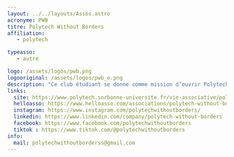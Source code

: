 ```yaml
---
layout: ../../layouts/Assos.astro
acronyme: PWB
titre: Polytech Without Borders
affiliation: 
   - polytech

typeasso: 
   - autre

logo: /assets/logos/pwb.png
logooriginal: /assets/logos/pwb_o.png
description: "Ce club étudiant se donne comme mission d’ouvrir Polytech et ses étudiantes et étudiants au monde ! Cela passe par plusieurs projets comme l’accueil et l’encadrement des nouvelles étudiantes et nouveaux étudiants étrangers ou encore la découverte des différentes cultures qui nous entourent via des journées dédiées."
links:
  site: https://www.polytech.sorbonne-universite.fr/vie-associative/polytech-without-borders-0
  helloasso: https://www.helloasso.com/associations/polytech-without-borders
  instagram: https://www.instagram.com/polytechwithoutborders/
  linkedin: https://www.linkedin.com/company/polytech-without-borders
  facebook: https://www.facebook.com/polytechwithoutborders
  tiktok : https://www.tiktok.com/@polytechwithoutborders
info:
  mail: polytechwithoutborderss@gmail.com
---
```


